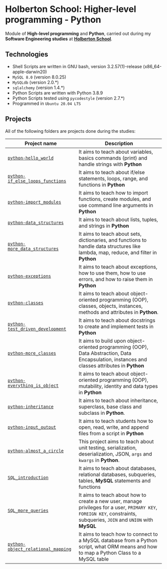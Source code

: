 # Holberton School: Higher-level programming - Python

Module of **High-level programming** and **Python**, carried out during my **Software Engineering studies** at **[Holberton School](https://www.holbertonschool.com/)**.

## Technologies

* Shell Scripts are written in GNU bash, version 3.2.57(1)-release (x86_64-apple-darwin20)
* `MySQL 8.0` (version 8.0.25)
* `MySQLdb` (version 2.0.*)
* `sqlalchemy` (version 1.4.*)
* Python Scripts are written with Python 3.8.9
* Python Scripts tested using `pycodestyle` (version 2.7.*)
* Programmed in `Ubuntu 20.04 LTS`

## Projects

All of the following folders are projects done during the studies:

| Project name | Description |
| ------------ | ----------- |
| [`python-hello_world`](https://github.com/willmeilahn/holbertonschool-higher_level_programming/tree/master/python-hello_world) | It aims to teach about variables, basics commands (print) and handle strings with **Python** |
| [`python-if_else_loops_functions`](https://github.com/willmeilahn/holbertonschool-higher_level_programming/tree/main/python-if_else_loops_functions) | It aims to teach about if/else statements, loops, range, and functions in **Python** |
| [`python-import_modules`](https://github.com/willmeilahn/holbertonschool-higher_level_programming/tree/master/python-import_modules) | It aims to teach how to import functions, create modules, and use command line arguments in **Python** |
| [`python-data_structures`](https://github.com/willmeilahn/holbertonschool-higher_level_programming/tree/master/python-data_structures) | It aims to teach about lists, tuples, and strings in **Python** |
| [`python-more_data_structures`](https://github.com/willmeilahn/holbertonschool-higher_level_programming/tree/master/python-more_data_structures) | It aims to teach about sets, dictionaries, and functions to handle data structures like lambda, map, reduce, and filter in **Python** |
| [`python-exceptions`](https://github.com/willmeilahn/holbertonschool-higher_level_programming/tree/master/python-exceptions) | It aims to teach about exceptions, how to use them, how to use errors, and how to raise them in **Python** |
| [`python-classes`](https://github.com/WillMeilahn/holbertonschool-higher_level_programming/tree/main/python-classes) | It aims to teach about object-oriented programming (OOP), classes, objects, instances, methods and attributes in **Python**. |
| [`python-test_driven_development`](https://github.com/WillMeilahn/holbertonschool-higher_level_programming/tree/main/python-test_driven_development) | It aims to teach about docstrings to create and implement tests in **Python** |
| [`python-more_classes`](https://github.com/WillMeilahn/holbertonschool-higher_level_programming/tree/main/python-more_classes) | It aims to build upon object-oriented programming (OOP), Data Abstraction, Data Encapsulation, instances and classes attributes in **Python** |
| [`python-everything_is_object`](https://github.com/WillMeilahn/holbertonschool-higher_level_programming/tree/main/python-everything_is_object) | It aims to teach about object-oriented programming (OOP), mutability, identity and data types in **Python** |
| [`python-inheritance`](https://github.com/WillMeilahn/holbertonschool-higher_level_programming/tree/main/python-inheritance) | It aims to teach about inheritance, superclass, base class and subclass in **Python**. |
| [`python-input_output`](https://github.com/WillMeilahn/holbertonschool-higher_level_programming/tree/main/python-input_output) | It aims to teach students how to open, read, write, and append files from a script in **Python** |
| [`python-almost_a_circle`](https://github.com/WillMeilahn/holbertonschool-higher_level_programming/tree/main/python-almost_a_circle) | This project aims to teach about unit testing, serialization, deserialization, JSON, `args` and `kwargs` in **Python**. |
| [`SQL_introduction`](https://github.com/WillMeilahn/holbertonschool-higher_level_programming/tree/main/0SQL_introduction) | It aims to teach about databases, relational databases, subqueries, tables, **MySQL** statements and functions |
| [`SQL_more_queries`](https://github.com/WillMeilahn/holbertonschool-higher_level_programming/tree/main/SQL_more_queries) | It aims to teach about how to create a new user, manage privileges for a user, `PRIMARY KEY`, `FOREIGN KEY`, constraints, subqueries, `JOIN` and `UNION` with **MySQL** |
| [`python-object_relational_mapping`](https://github.com/WillMeilahn/holbertonschool-higher_level_programming/tree/main/python-object_relational_mapping) | It aims to teach how to connect to a MySQL database from a Python script, what ORM means and how to map a Python Class to a MySQL table |
